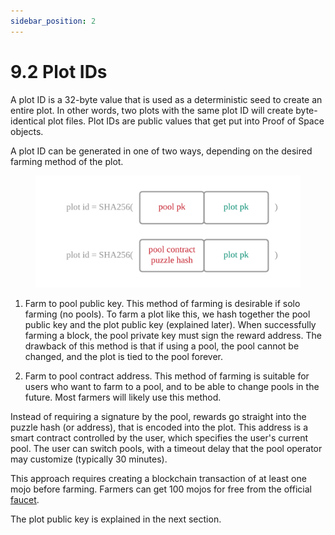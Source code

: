 ```yaml
---
sidebar_position: 2
---
```


# 9.2 Plot IDs

A plot ID is a 32-byte value that is used as a deterministic seed to create an entire plot. In other words, two plots with the same plot ID will create byte-identical plot files. Plot IDs are public values that get put into Proof of Space objects.

A plot ID can be generated in one of two ways, depending on the desired farming method of the plot.

<figure>
<img src="/img/keys/plot_id.png" alt="drawing"/>
</figure>

1. Farm to pool public key. This method of farming is desirable if solo farming (no pools). To farm a plot like this, we hash together the pool public key and the plot public key (explained later). When successfully farming a block, the pool private key must sign the reward address. The drawback of this method is that if using a pool, the pool cannot be changed, and the plot is tied to the pool forever.

2. Farm to pool contract address. This method of farming is suitable for users who want to farm to a pool, and to be able to change pools in the future. Most farmers will likely use this method.

Instead of requiring a signature by the pool, rewards go straight into the puzzle hash (or address), that is encoded into the plot. This address is a smart contract controlled by the user, which specifies the user's current pool. The user can switch pools, with a timeout delay that the pool operator may customize (typically 30 minutes).

This approach requires creating a blockchain transaction of at least one mojo before farming. Farmers can get 100 mojos for free from the official [faucet](https://faucet.chia.net/ "Chia Network's official faucet").

The plot public key is explained in the next section.
